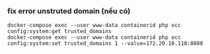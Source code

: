 ### fix error unstruted domain (nếu có)
```console
docker-compose exec --user www-data containerid php occ config:system:get trusted_domains
docker-compose exec --user www-data containerid php occ config:system:set trusted_domains 1 --value=172.20.10.110:8080
```